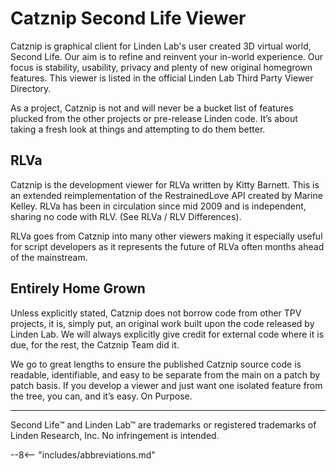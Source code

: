 # Catznip Second Life Viewer

Catznip is graphical client for Linden Lab's user created 3D virtual world, Second Life. Our aim is to refine and reinvent your in-world experience. Our focus is stability, usability, privacy and plenty of new original homegrown features. This viewer is listed in the official Linden Lab Third Party Viewer Directory.

As a project, Catznip is not and will never be a bucket list of features plucked from the other projects or pre-release Linden code. It’s about taking a fresh look at things and attempting to do them better.

## RLVa

Catznip is the development viewer for RLVa written by Kitty Barnett. This is an extended reimplementation of the RestrainedLove API created by Marine Kelley. RLVa has been in circulation since mid 2009 and is independent, sharing no code with RLV. (See RLVa / RLV Differences).

RLVa goes from Catznip into many other viewers making it especially useful for script developers as it represents the future of RLVa often months ahead of the mainstream.

## Entirely Home Grown

Unless explicitly stated, Catznip does not borrow code from other TPV projects, it is, simply put, an original work built upon the code released by Linden Lab. We will always explicitly give credit for external code where it is due, for the rest, the Catznip Team did it.

We go to great lengths to ensure the published Catznip source code is readable, identifiable, and easy to be separate from the main on a patch by patch basis. If you develop a viewer and just want one isolated feature from the tree, you can, and it’s easy. On Purpose.

---

Second Life™ and Linden Lab™ are trademarks or registered trademarks of Linden Research, Inc. No infringement is intended. 

--8<-- "includes/abbreviations.md"
